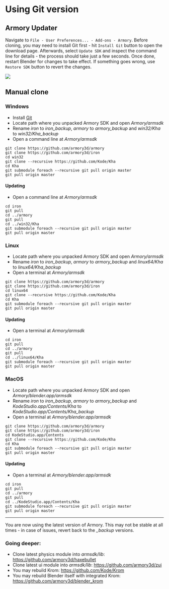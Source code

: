 # Using Git version

## Armory Updater

Navigate to `File - User Preferences... - Add-ons - Armory`. Before cloning, you may need to install Git first - hit `Install Git` button to open the download page. Afterwards, select `Update SDK` and inspect the command line for details - the process should take just a few seconds. Once done, restart Blender for changes to take effect. If something goes wrong, use `Restore SDK` button to revert the changes.

![](img/gitversion/updater.jpg)

## Manual clone

### Windows
- Install [Git](https://git-scm.com/download/win)
- Locate path where you unpacked Armory SDK and open *Armory/armsdk*
- Rename *iron* to *iron_backup*, *armory* to *armory_backup* and *win32/Kha* to *win32/Kha_backup*
- Open a command line at *Armory/armsdk*

```
git clone https://github.com/armory3d/armory
git clone https://github.com/armory3d/iron
cd win32
git clone --recursive https://github.com/Kode/Kha
cd Kha
git submodule foreach --recursive git pull origin master
git pull origin master
```

#### Updating

- Open a command line at *Armory/armsdk*

```
cd iron
git pull
cd ../armory
git pull
cd ../win32/Kha
git submodule foreach --recursive git pull origin master
git pull origin master
```

### Linux
- Locate path where you unpacked Armory SDK and open *Armory/armsdk*
- Rename *iron* to *iron_backup*, *armory* to *armory_backup* and *linux64/Kha* to *linux64/Kha_backup*
- Open a terminal at *Armory/armsdk*

```
git clone https://github.com/armory3d/armory
git clone https://github.com/armory3d/iron
cd linux64
git clone --recursive https://github.com/Kode/Kha
cd Kha
git submodule foreach --recursive git pull origin master
git pull origin master
```

#### Updating

- Open a terminal at *Armory/armsdk*

```
cd iron
git pull
cd ../armory
git pull
cd ../linux64/Kha
git submodule foreach --recursive git pull origin master
git pull origin master
```

### MacOS

- Locate path where you unpacked Armory SDK and open *Armory/blender.app/armsdk*
- Rename *iron* to *iron_backup*, *armory* to *armory_backup* and *KodeStudio.app/Contents/Kha* to *KodeStudio.app/Contents/Kha_backup*
- Open a terminal at *Armory/blender.app/armsdk*

```
git clone https://github.com/armory3d/armory
git clone https://github.com/armory3d/iron
cd KodeStudio.app/Contents
git clone --recursive https://github.com/Kode/Kha
cd Kha
git submodule foreach --recursive git pull origin master
git pull origin master
```

#### Updating

- Open a terminal at *Armory/blender.app/armsdk*

```
cd iron
git pull
cd ../armory
git pull
cd ../KodeStudio.app/Contents/Kha
git submodule foreach --recursive git pull origin master
git pull origin master
```

---

You are now using the latest version of Armory. This may not be stable at all times - in case of issues, revert back to the *_backup* versions.

### Going deeper:

- Clone latest physics module into *armsdk/lib*: https://github.com/armory3d/haxebullet
- Clone latest ui module into *armsdk/lib*: https://github.com/armory3d/zui
- You may rebuild Krom: https://github.com/Kode/Krom
- You may rebuild Blender itself with integrated Krom: https://github.com/armory3d/blender_krom

